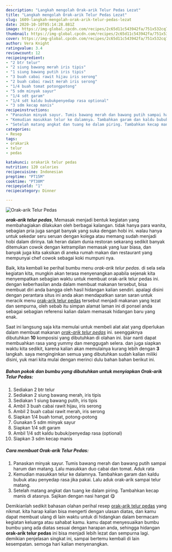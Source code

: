```yaml
---
description: "Langkah mengolah Orak-arik Telur Pedas Lezat"
title: "Langkah mengolah Orak-arik Telur Pedas Lezat"
slug: 1609-langkah-mengolah-orak-arik-telur-pedas-lezat
date: 2020-10-10T05:14:28.881Z
image: https://img-global.cpcdn.com/recipes/2c65d11c543942fa/751x532cq70/orak-arik-telur-pedas-foto-resep-utama.jpg
thumbnail: https://img-global.cpcdn.com/recipes/2c65d11c543942fa/751x532cq70/orak-arik-telur-pedas-foto-resep-utama.jpg
cover: https://img-global.cpcdn.com/recipes/2c65d11c543942fa/751x532cq70/orak-arik-telur-pedas-foto-resep-utama.jpg
author: Vera Knight
ratingvalue: 3.4
reviewcount: 12
recipeingredient:
- "2 btr telur"
- "2 siung bawang merah iris tipis"
- "1 siung bawang putih iris tipis"
- "3 buah cabai rawit hijau iris serong"
- "2 buah cabai rawit merah iris serong"
- "1/4 buah tomat potongpotong"
- "5 sdm minyak sayur"
- "1/4 sdt garam"
- "1/4 sdt kaldu bubukpenyedap rasa optional"
- "3 sdm kecap manis"
recipeinstructions:
- "Panaskan minyak sayur. Tumis bawang merah dan bawang putih sampai harum dan matang. Lalu masukkan duo cabai dan tomat. Aduk rata"
- "Kemudian masukkan telur ke dalamnya. Tambahkan garam dan kaldu bubuk atau penyedap rasa jika pakai. Lalu aduk orak-arik sampai telur matang."
- "Setelah matang angkat dan tuang ke dalam piring. Tambahkan kecap manis di atasnya. Sajikan dengan nasi hangat 😋"
categories:
- Resep
tags:
- orakarik
- telur
- pedas

katakunci: orakarik telur pedas 
nutrition: 120 calories
recipecuisine: Indonesian
preptime: "PT15M"
cooktime: "PT30M"
recipeyield: "1"
recipecategory: Dinner

---
```



![Orak-arik Telur Pedas](https://img-global.cpcdn.com/recipes/2c65d11c543942fa/751x532cq70/orak-arik-telur-pedas-foto-resep-utama.jpg)

<b><i>orak-arik telur pedas</i></b>, Memasak menjadi bentuk kegiatan yang membahagiakan dilakukan oleh berbagai kalangan. tidak hanya para wanita, sebagian pria juga sangat banyak yang suka dengan hobi ini. walau hanya untuk sekedar seru seruan dengan kolega atau memang sudah menjadi hobi dalam dirinya. tak heran dalam dunia restoran sekarang sedikit banyak ditemukan cowok dengan ketrampilan memasak yang luar biasa, dan banyak juga kita saksikan di aneka rumah makan dan restaurant yang mempunyai chef cowok sebagai koki mumpuni nya.

Baik, kita kembali ke perihal bumbu menu <i>orak-arik telur pedas</i>. di sela sela kegiatan kita, mungkin akan terasa menyenangkan apabila sejenak kita menyempatkan sebagian waktu untuk membuat orak-arik telur pedas ini. dengan keberhasilan anda dalam membuat makanan tersebut, bisa membuat diri anda bangga oleh hasil hidangan kalian sendiri. apalagi disini dengan perantara situs ini anda akan mendapatkan saran saran untuk meracik menu <u>orak-arik telur pedas</u> tersebut menjadi makanan yang lezat dan sempurna, oleh sebab itu simpan alamat laman ini di ponsel anda sebagai sebagian referensi kalian dalam memasak hidangan baru yang enak.




Saat ini langsung saja kita memulai untuk membeli alat alat yang diperlukan dalam membuat makanan <u><i>orak-arik telur pedas</i></u> ini. seenggaknya dibutuhkan <b>10</b> komposisi yang dibutuhkan di olahan ini. biar nanti dapat membuahkan rasa yang yummy dan menggugah selera. dan juga siapkan waktu kita sedikit, karena kalian akan memulainya kurang lebih dengan <b>3</b> langkah. saya menginginkan semua yang dibutuhkan sudah kalian miliki disini, yuk mari kita mulai dengan merinci dulu bahan bahan berikut ini.

<!--inarticleads1-->

##### Bahan pokok dan bumbu yang dibutuhkan untuk menyiapkan Orak-arik Telur Pedas:

1. Sediakan 2 btr telur
1. Sediakan 2 siung bawang merah, iris tipis
1. Sediakan 1 siung bawang putih, iris tipis
1. Ambil 3 buah cabai rawit hijau, iris serong
1. Ambil 2 buah cabai rawit merah, iris serong
1. Siapkan 1/4 buah tomat, potong-potong
1. Gunakan 5 sdm minyak sayur
1. Siapkan 1/4 sdt garam
1. Ambil 1/4 sdt kaldu bubuk/penyedap rasa (optional)
1. Siapkan 3 sdm kecap manis




<!--inarticleads2-->

##### Cara membuat Orak-arik Telur Pedas:

1. Panaskan minyak sayur. Tumis bawang merah dan bawang putih sampai harum dan matang. Lalu masukkan duo cabai dan tomat. Aduk rata
1. Kemudian masukkan telur ke dalamnya. Tambahkan garam dan kaldu bubuk atau penyedap rasa jika pakai. Lalu aduk orak-arik sampai telur matang.
1. Setelah matang angkat dan tuang ke dalam piring. Tambahkan kecap manis di atasnya. Sajikan dengan nasi hangat 😋




Demikianlah sedikit bahasan olahan perihal resep <u>orak-arik telur pedas</u> yang nikmat. kita harap kalian bisa mengerti dengan ulasan diatas, dan kamu dapat membuat ulang di lain waktu untuk di hidangkan dalam bermacam kegiatan keluarga atau sahabat kamu. kamu dapat menyesuaikan bumbu bumbu yang ada diatas sesuai dengan harapan anda, sehingga hidangan <b>orak-arik telur pedas</b> ini bisa menjadi lebih lezat dan sempurna lagi. demikian penjelasan singkat ini, sampai bertemu kembali di lain kesempatan. semoga hari kalian menyenangkan.

